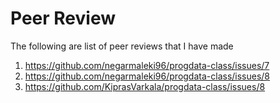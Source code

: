 # Peer Review

The following are list of peer reviews that I have made

1. https://github.com/negarmaleki96/progdata-class/issues/7
2. https://github.com/negarmaleki96/progdata-class/issues/8
3. https://github.com/KiprasVarkala/progdata-class/issues/8